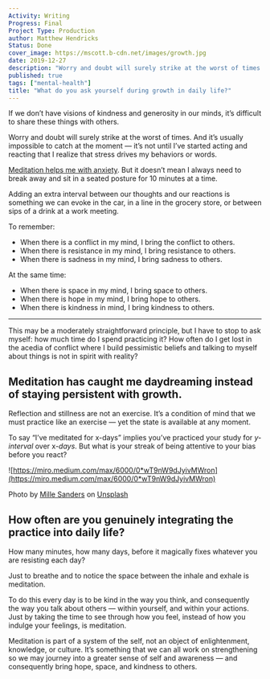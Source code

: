 ```yaml
---
Activity: Writing
Progress: Final
Project Type: Production
author: Matthew Hendricks
Status: Done
cover_image: https://mscott.b-cdn.net/images/growth.jpg
date: 2019-12-27
description: "Worry and doubt will surely strike at the worst of times. And it’s usually impossible to catch at the moment — it’s not until I’ve started acting and reacting that I realize that stress drives my behaviors or words."
published: true
tags: ["mental-health"]
title: "What do you ask yourself during growth in daily life?"
---
```


If we don’t have visions of kindness and generosity in our minds, it’s difficult to share these things with others.

Worry and doubt will surely strike at the worst of times. And it’s usually impossible to catch at the moment — it’s not until I’ve started acting and reacting that I realize that stress drives my behaviors or words.

[Meditation helps me with anxiety](https://medium.com/@thoughtabout/why-i-practice-time-in-35fed577418e). But it doesn’t mean I always need to break away and sit in a seated posture for 10 minutes at a time.

Adding an extra interval between our thoughts and our reactions is something we can evoke in the car, in a line in the grocery store, or between sips of a drink at a work meeting.

To remember:

- When there is a conflict in my mind, I bring the conflict to others.
- When there is resistance in my mind, I bring resistance to others.
- When there is sadness in my mind, I bring sadness to others.

At the same time:

- When there is space in my mind, I bring space to others.
- When there is hope in my mind, I bring hope to others.
- When there is kindness in mind, I bring kindness to others.

---

This may be a moderately straightforward principle, but I have to stop to ask myself: how much time do I spend practicing it? How often do I get lost in the acedia of conflict where I build pessimistic beliefs and talking to myself about things is not in spirit with reality?

## **Meditation has caught me daydreaming instead of staying persistent with growth.**

Reflection and stillness are not an exercise. It’s a condition of mind that we must practice like an exercise — yet the state is available at any moment.

To say “I’ve meditated for x-days” implies you’ve practiced your study for *y-interval* over x-_days_. But what is your streak of being attentive to your bias before you react?

![https://miro.medium.com/max/6000/0*wT9nW9dJyivMWron](https://miro.medium.com/max/6000/0*wT9nW9dJyivMWron)

Photo by [Mille Sanders](https://unsplash.com/@millesanders?utm_source=medium&utm_medium=referral) on [Unsplash](https://unsplash.com/?utm_source=medium&utm_medium=referral)

## **How often are you genuinely integrating the practice into daily life?**

How many minutes, how many days, before it magically fixes whatever you are resisting each day?

Just to breathe and to notice the space between the inhale and exhale is meditation.

To do this every day is to be kind in the way you think, and consequently the way you talk about others — within yourself, and within your actions. Just by taking the time to see through how you feel, instead of how you indulge your feelings, is meditation.

Meditation is part of a system of the self, not an object of enlightenment, knowledge, or culture. It’s something that we can all work on strengthening so we may journey into a greater sense of self and awareness — and consequently bring hope, space, and kindness to others.
